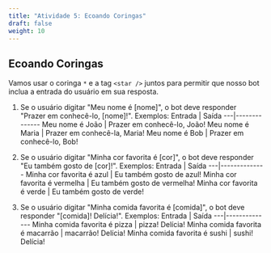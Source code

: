 ```yaml
---
title: "Atividade 5: Ecoando Coringas"
draft: false
weight: 10
---
```


## Ecoando Coringas
Vamos usar o coringa ```*``` e a tag ```<star />``` juntos para permitir que nosso bot inclua a entrada do usuário em sua resposta.

1. Se o usuário digitar "Meu nome é [nome]", o bot deve responder "Prazer em conhecê-lo, [nome]!".
Exemplos:
Entrada | Saída
---|--------------
Meu nome é João | Prazer em conhecê-lo, João!
Meu nome é Maria | Prazer em conhecê-la, Maria!
Meu nome é Bob | Prazer em conhecê-lo, Bob!

2. Se o usuário digitar "Minha cor favorita é [cor]", o bot deve responder "Eu também gosto de [cor]!".
Exemplos:
Entrada | Saída
---|--------------
Minha cor favorita é azul | Eu também gosto de azul!
Minha cor favorita é vermelha | Eu também gosto de vermelha!
Minha cor favorita é verde | Eu também gosto de verde!

3. Se o usuário digitar "Minha comida favorita é [comida]", o bot deve responder "[comida]! Delícia!".
Exemplos:
Entrada | Saída
---|--------------
Minha comida favorita é pizza | pizza! Delícia!
Minha comida favorita é macarrão | macarrão! Delícia!
Minha comida favorita é sushi | sushi! Delícia!